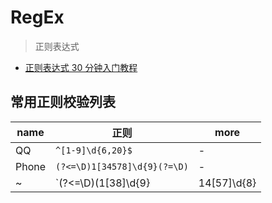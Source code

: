 # RegEx

> 正则表达式

- [正则表达式 30 分钟入门教程](https://deerchao.net/tutorials/regex/regex.htm)

## 常用正则校验列表

| name  | 正则                                                                 | more |
| ----- | -------------------------------------------------------------------- | ---- |
| QQ    | `^[1-9]\d{6,20}$`                                                    | -    |
| Phone | `(?<=\D)1[34578]\d{9}(?=\D)`                                         | -    |
| ~     | `(?<=\D)(1[38]\d{9}|14[57]\d{8}|15[0-35-9]\d{8}|17[678]\d{8})(?=\D)` | -    |
